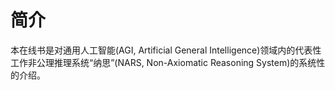 # 简介

本在线书是对通用人工智能(AGI, Artificial General Intelligence)领域内的代表性工作非公理推理系统“纳思”(NARS, Non-Axiomatic Reasoning System)的系统性的介绍。
